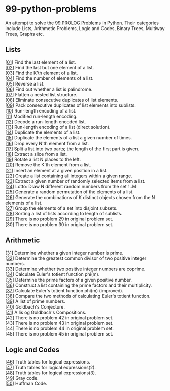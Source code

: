 # 99-python-problems

An attempt to solve the [99 PROLOG Problems](https://sites.google.com/site/prologsite/prolog-problems) in Python. Their categories include Lists, 
Arithmetic Problems, Logic and Codes, Binary Trees, Multiway Trees, Graphs etc.

## Lists

[[01](https://github.com/krailis/99-Problems/blob/master/Python/lists/lists.py#L12)] Find the last element of a list. <br />
[[02](https://github.com/krailis/99-Problems/blob/master/Python/lists/lists.py#L40)] Find the last but one element of a list. <br />
[[03](https://github.com/krailis/99-Problems/blob/master/Python/lists/lists.py#L68)] Find the K'th element of a list. <br />
[[04](https://github.com/krailis/99-Problems/blob/master/Python/lists/lists.py#L100)] Find the number of elements of a list. <br />
[[05](https://github.com/krailis/99-Problems/blob/master/Python/lists/lists.py#L124)] Reverse a list. <br />
[[06](https://github.com/krailis/99-Problems/blob/master/Python/lists/lists.py#L149)] Find out whether a list is palindrome. <br />
[[07](https://github.com/krailis/99-Problems/blob/master/Python/lists/lists.py#L179)] Flatten a nested list structure. <br />
[[08](https://github.com/krailis/99-Problems/blob/master/Python/lists/lists.py#L214)] Eliminate consecutive duplicates of list elements. <br />
[[09](https://github.com/krailis/99-Problems/blob/master/Python/lists/lists.py#L248)] Pack consecutive duplicates of list elements into sublists. <br />
[[10](https://github.com/krailis/99-Problems/blob/master/Python/lists/lists.py#L289)] Run-length encoding of a list. <br />
[[11](https://github.com/krailis/99-Problems/blob/master/Python/lists/lists.py#L321)] Modified run-length encoding. <br />
[[12](https://github.com/krailis/99-Problems/blob/master/Python/lists/lists.py#L354)] Decode a run-length encoded list. <br />
[[13](https://github.com/krailis/99-Problems/blob/master/Python/lists/lists.py#L386)] Run-length encoding of a list (direct solution). <br />
[[14](https://github.com/krailis/99-Problems/blob/master/Python/lists/lists.py#L427)] Duplicate the elements of a list. <br />
[[15](https://github.com/krailis/99-Problems/blob/master/Python/lists/lists.py#L456)] Duplicate the elements of a list a given number of times. <br />
[[16](https://github.com/krailis/99-Problems/blob/master/Python/lists/lists.py#L493)] Drop every N'th element from a list. <br />
[[17](https://github.com/krailis/99-Problems/blob/master/Python/lists/lists.py#L524)] Split a list into two parts; the length of the first part is given. <br />
[[18](https://github.com/krailis/99-Problems/blob/master/Python/lists/lists.py#L555)] Extract a slice from a list. <br />
[[19](https://github.com/krailis/99-Problems/blob/master/Python/lists/lists.py#L590)] Rotate a list N places to the left. <br />
[[20](https://github.com/krailis/99-Problems/blob/master/Python/lists/lists.py#L620)] Remove the K'th element from a list. <br />
[[21](https://github.com/krailis/99-Problems/blob/master/Python/lists/lists.py#L652)] Insert an element at a given position in a list. <br />
[[22](https://github.com/krailis/99-Problems/blob/master/Python/lists/lists.py#L711)] Create a list containing all integers within a given range. <br />
[[23](https://github.com/krailis/99-Problems/blob/master/Python/lists/lists.py#L742)] Extract a given number of randomly selected items from a list. <br />
[[24](https://github.com/krailis/99-Problems/blob/master/Python/lists/lists.py#L771)] Lotto: Draw N different random numbers from the set 1..M <br />
[[25](https://github.com/krailis/99-Problems/blob/master/Python/lists/lists.py#L796)] Generate a random permutation of the elements of a list. <br />
[[26](https://github.com/krailis/99-Problems/blob/master/Python/lists/lists.py#L827)] Generate the combinations of K distinct objects chosen from the N elements of a list. <br />
[[27](https://github.com/krailis/99-Problems/blob/master/Python/lists/lists.py#L865)] Group the elements of a set into disjoint subsets. <br />
[[28](https://github.com/krailis/99-Problems/blob/master/Python/lists/lists.py#L890)] Sorting a list of lists according to length of sublists. <br />
[29] There is no problem 29 in original problem set. <br />
[30] There is no problem 30 in original problem set. <br />

## Arithmetic

[[31](https://github.com/krailis/99-Problems/blob/master/Python/arithmetic/arithmetic.py#L17)] Determine whether a given integer number is prime. <br />
[[32](https://github.com/krailis/99-Problems/blob/master/Python/arithmetic/arithmetic.py#L35)] Determine the greatest common divisor of two positive integer numbers. <br />
[[33](https://github.com/krailis/99-Problems/blob/master/Python/arithmetic/arithmetic.py#L64)] Determine whether two positive integer numbers are coprime. <br />
[[34](https://github.com/krailis/99-Problems/blob/master/Python/arithmetic/arithmetic.py#L124)] Calculate Euler's totient function phi(m). <br />
[[35](https://github.com/krailis/99-Problems/blob/master/Python/arithmetic/arithmetic.py#L88)] Determine the prime factors of a given positive number. <br />
[[36](https://github.com/krailis/99-Problems/blob/master/Python/arithmetic/arithmetic.py#L168)] Construct a list containing the prime factors and their multiplicity. <br />
[[37](https://github.com/krailis/99-Problems/blob/master/Python/arithmetic/arithmetic.py#L187)] Calculate Euler's totient function phi(m) (improved). <br />
[[38](https://github.com/krailis/99-Problems/blob/master/Python/arithmetic/arithmetic.py#L221)] Compare the two methods of calculating Euler's totient function. <br />
[[39](https://github.com/krailis/99-Problems/blob/master/Python/arithmetic/arithmetic.py#L243)] A list of prime numbers. <br />
[[40](https://github.com/krailis/99-Problems/blob/master/Python/arithmetic/arithmetic.py#L270)] Goldbach's Conjecture. <br />
[[41](https://github.com/krailis/99-Problems/blob/master/Python/arithmetic/arithmetic.py#L300)] A lis og Goldbach's Compositions. <br />
[42] There is no problem 42 in original problem set. <br />
[43] There is no problem 43 in original problem set. <br />
[44] There is no problem 44 in original problem set. <br />
[45] There is no problem 45 in original problem set. <br />

## Logic and Codes

[[46](https://github.com/krailis/99-Problems/blob/master/Python/Logic_and_Codes/solutions_45_49.py#L18)] Truth tables for logical expressions. <br />
[[47](https://github.com/krailis/99-Problems/blob/master/Python/Logic_and_Codes/solutions_45_49.py#L26)] Truth tables for logical expressions(2). <br />
[[48](https://github.com/krailis/99-Problems/blob/master/Python/Logic_and_Codes/solutions_45_49.py#L108)] Truth tables for logical expressions(3). <br />
[[49](https://github.com/krailis/99-Problems/blob/master/Python/Logic_and_Codes/solutions_45_49.py#L122)] Gray code. <br />
[[50](https://github.com/krailis/99-Problems/blob/master/Python/Logic_and_Codes/solutions_45_49.py#L138)] Huffman Code. <br />
